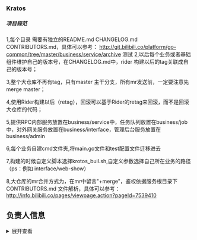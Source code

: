### Kratos

##### 项目规范
1,每个目录 需要有独立的README.md  CHANGELOG.md CONTRIBUTORS.md，具体可以参考：
http://git.bilibili.co/platform/go-common/tree/master/business/service/archive
测试
2,以后每个业务或者基础组件维护自己的版本号，在CHANGELOG.md中，rider 构建以后的tag关联成自己的版本号；

3,整个大仓库不再有tag，只有master 主干分支，所有mr发送前，一定要注意先merge master；

4,使用Rider构建以后（retag），回滚可以基于Rider的retag来回滚，而不是回滚大仓库的代码；

5,提供RPC内部服务放置在business/service中，任务队列放置在business/job中，对外网关服务放置在business/interface，管理后台服务放置在business/admin

6,每个业务自建cmd文件夹,将main.go文件和test配置文件迁移进去

7,构建的时候自定义脚本选择krotos_buil.sh,自定义参数选择自己所在业务的路径 （ps：例如 interface/web-show）

8,大仓库的mr合并方式为，在mr中留言"+merge"，鉴权依据服务根目录下 CONTRIBUTORS.md 文件解析，具体可以参考：
http://info.bilibili.co/pages/viewpage.action?pageId=7539410

## 负责人信息
<details>
<summary>展开查看</summary>
<pre><code>.
├── Owner: maojian,haoguanwei
├── app
│   ├── Owner: maojian,haoguanwei,linmiao
│   ├── admin
│   │   ├── ep
│   │   │   ├── merlin
│   │   │   │   └── Owner: maojian,yuanmin,fengyifeng,xuneng
│   │   │   └── saga
│   │   │       └── Owner: tangyongqiang
│   │   ├── main
│   │   │   ├── activity
│   │   │   │   └── Owner: liweijia,zhapuyu,renwei
│   │   │   ├── answer
│   │   │   │   └── Owner: zhaogangtao
│   │   │   ├── apm
│   │   │   │   └── Owner: haoguanwei,lintanghui
│   │   │   ├── app
│   │   │   │   └── Owner: haoguanwei,peiyifei
│   │   │   ├── appstatic
│   │   │   │   └── Owner: liweijia,renwei
│   │   │   ├── bfs-apm
│   │   │   │   └── Owner: wangweizhen
│   │   │   ├── block
│   │   │   │   └── Owner: zhaogangtao
│   │   │   ├── cache
│   │   │   │   └── Owner: lintanghui
│   │   │   ├── config
│   │   │   │   └── Owner: haoguanwei,lintanghui
│   │   │   ├── coupon
│   │   │   │   └── Owner: yubaihai,zhaogangtao
│   │   │   ├── creative
│   │   │   │   └── Owner: shencen,wangzhe01
│   │   │   ├── credit
│   │   │   │   └── Owner: zhaogangtao
│   │   │   ├── dm
│   │   │   │   └── Owner: liangkai,renwei
│   │   │   ├── esports
│   │   │   │   └── Owner: liweijia,renwei
│   │   │   ├── filter
│   │   │   │   └── Owner: zhaogangtao,muyang
│   │   │   ├── growup
│   │   │   │   └── Owner: gaopeng
│   │   │   ├── laser
│   │   │   │   └── Owner: haoguanwei,shencen,wangzhe01
│   │   │   ├── manager
│   │   │   │   └── Owner: liweijia,zhapuyu,renwei
│   │   │   ├── member
│   │   │   │   └── Owner: linmiao,haoguanwei,zhoujiahui,zhoujixiang,chenjianrong
│   │   │   ├── point
│   │   │   │   └── Owner: yubaihai,zhaogangtao
│   │   │   ├── push
│   │   │   │   └── Owner: liweijia,zhapuyu,renwei
│   │   │   ├── relation
│   │   │   │   └── Owner: linmiao,zhoujiahui
│   │   │   ├── reply
│   │   │   │   └── Owner: chenzhihui,lujinhui
│   │   │   ├── search
│   │   │   │   └── Owner: liweijia,zhapuyu,renwei,guanhuaxin
│   │   │   ├── sms
│   │   │   │   └── Owner: renwei,zhapuyu
│   │   │   ├── spy
│   │   │   │   └── Owner: zhaogangtao
│   │   │   ├── tag
│   │   │   │   └── Owner: renwei,renyashun
│   │   │   ├── tv
│   │   │   │   └── Owner: liweijia,renwei
│   │   │   ├── up
│   │   │   │   └── Owner: shencen,wangzhe01
│   │   │   ├── upload
│   │   │   │   └── Owner: haoguanwei,zhapuyu
│   │   │   ├── usersuit
│   │   │   │   └── Owner: zhaogangtao
│   │   │   ├── videoup
│   │   │   │   └── Owner: shencen,wangzhe01
│   │   │   ├── videoup-task
│   │   │   │   └── Owner: shencen,wangzhe01
│   │   │   ├── vip
│   │   │   │   └── Owner: zhaogangtao
│   │   │   └── workflow
│   │   │       └── Owner: haoguanwei,zhapuyu,zhuangzhewei,zhoushuguang
│   │   └── openplatform
│   │       └── sug
│   │           └── Owner: changxuanran,xucheng
│   ├── common
│   │   └── openplatform
│   │       └── Owner: liuzhan,huangshancheng
│   ├── interface
│   │   ├── live
│   │   │   ├── Owner: liuzhen
│   │   │   └── push-live
│   │   │       └── Owner: kuangxibin
│   │   └── main
│   │       ├── account
│   │       │   └── Owner: wanghuan01,zhoujiahui,zhaogangtao,chenjianrong,zhoujixiang
│   │       ├── activity
│   │       │   └── Owner: liweijia
│   │       ├── answer
│   │       │   └── Owner: zhaogangtao
│   │       ├── app-channel
│   │       │   └── Owner: peiyifei
│   │       ├── app-feed
│   │       │   └── Owner: peiyifei
│   │       ├── app-interface
│   │       │   └── Owner: peiyifei
│   │       ├── app-player
│   │       │   └── Owner: peiyifei
│   │       ├── app-resource
│   │       │   └── Owner: peiyifei
│   │       ├── app-show
│   │       │   └── Owner: peiyifei
│   │       ├── app-tag
│   │       │   └── Owner: peiyifei
│   │       ├── app-view
│   │       │   └── Owner: peiyifei
│   │       ├── app-wall
│   │       │   └── Owner: peiyifei
│   │       ├── article
│   │       │   └── Owner: changxuanran,lijiadong,qiuliang
│   │       ├── broadcast
│   │       │   └── Owner: chenzhihui,caoguoliang,guhao
│   │       ├── captcha
│   │       │   └── Owner: chenzhihui
│   │       ├── creative
│   │       │   └── Owner: shencen,wangzhe01
│   │       ├── credit
│   │       │   └── Owner: zhaogangtao
│   │       ├── dm
│   │       │   └── Owner: liangkai,renwei
│   │       ├── dm2
│   │       │   └── Owner: liangkai,renwei
│   │       ├── esports
│   │       │   └── Owner: liweijia,zhapuyu
│   │       ├── favorite
│   │       │   └── Owner: chenzhihui,lujinhui
│   │       ├── feedback
│   │       │   └── Owner: peiyifei
│   │       ├── growup
│   │       │   └── Owner: gaopeng
│   │       ├── history
│   │       │   └── Owner: renwei,wangxu01
│   │       ├── kvo
│   │       │   └── Owner: liweijia,zhapuyu
│   │       ├── laser
│   │       │   └── Owner: haoguanwei,shencen
│   │       ├── player
│   │       │   └── Owner: liweijia,zhapuyu
│   │       ├── playlist
│   │       │   └── Owner: liweijia
│   │       ├── push
│   │       │   └── Owner: renwei,zhapuyu
│   │       ├── push-archive
│   │       │   └── Owner: zhapuyu,shencen,renwei,liweijia,wangzhe01
│   │       ├── reply
│   │       │   └── Owner: lujinhui,chenzhihui,caoguoliang
│   │       ├── report-click
│   │       │   └── Owner: zhangshengchao,chenzhihui,renyashun
│   │       ├── shorturl
│   │       │   └── Owner: peiyifei,zhapuyu
│   │       ├── space
│   │       │   └── Owner: liweijia,zhapuyu
│   │       ├── spread
│   │       │   └── Owner: zhapuyu,renwei
│   │       ├── tag
│   │       │   └── Owner: renwei,renyashun
│   │       ├── tv
│   │       │   └── Owner: renwei,liweijia
│   │       ├── upload
│   │       │   └── Owner: peiyifei,zhapuyu
│   │       ├── videoup
│   │       │   └── Owner: shencen,wangzhe01
│   │       ├── web
│   │       │   └── Owner: liweijia,zhapuyu
│   │       ├── web-feed
│   │       │   └── Owner: zhapuyu,liweijia,renwei
│   │       ├── web-goblin
│   │       │   └── Owner: liweijia,renwei
│   │       └── web-show
│   │           └── Owner: liweijia
│   ├── job
│   │   ├── live
│   │   │   ├── Owner: liuzhen
│   │   │   └── wallet
│   │   │       └── Owner: lixiang,zhouzhichao
│   │   ├── main
│   │   │   ├── account-notify
│   │   │   │   └── Owner: wanghuan01
│   │   │   ├── account-summary
│   │   │   │   └── Owner: zhoujiahui
│   │   │   ├── activity
│   │   │   │   └── Owner: liweijia
│   │   │   ├── answer
│   │   │   │   └── Owner: zhaogangtao
│   │   │   ├── app
│   │   │   │   └── Owner: peiyifei
│   │   │   ├── app-wall
│   │   │   │   └── Owner: peiyifei,renwei,haoguanwei
│   │   │   ├── archive
│   │   │   │   └── Owner: peiyifei
│   │   │   ├── archive-kisjd
│   │   │   │   └── Owner: peiyifei
│   │   │   ├── article
│   │   │   │   └── Owner: qiuliang,changxuanran,lijiadong
│   │   │   ├── block
│   │   │   │   └── Owner: zhaogangtao
│   │   │   ├── broadcast
│   │   │   │   └── Owner: chenzhihui,caoguoliang,guhao
│   │   │   ├── click
│   │   │   │   └── Owner: peiyifei
│   │   │   ├── coin
│   │   │   │   └── Owner: lintanghui,linmiao,zhapuyu
│   │   │   ├── coupon
│   │   │   │   └── Owner: zhaogangtao,yubaihai
│   │   │   ├── creative
│   │   │   │   └── Owner: shencen,wangzhe01
│   │   │   ├── credit
│   │   │   │   └── Owner: zhaogangtao
│   │   │   ├── credit-timer
│   │   │   │   └── Owner: zhaogangtao
│   │   │   ├── dm
│   │   │   │   └── Owner: liangkai,renwei
│   │   │   ├── dm2
│   │   │   │   └── Owner: liangkai,renwei
│   │   │   ├── favorite
│   │   │   │   └── Owner: lujinhui,chenzhihui
│   │   │   ├── feed
│   │   │   │   └── Owner: liweijia,zhapuyu,renwei
│   │   │   ├── figure
│   │   │   │   └── Owner: zhaogangtao
│   │   │   ├── figure-timer
│   │   │   │   └── Owner: zhaogangtao
│   │   │   ├── growup
│   │   │   │   └── Owner: gaopeng
│   │   │   ├── history
│   │   │   │   └── Owner: renwei,wangxu01
│   │   │   ├── identify
│   │   │   │   └── Owner: linmiao,wanghuan01
│   │   │   ├── member
│   │   │   │   └── Owner: chenjianrong,zhoujiahui,linmiao,zhoujixiang
│   │   │   ├── passport
│   │   │   │   └── Owner: wanghuan01
│   │   │   ├── passport-auth
│   │   │   │   └── Owner: wanghuan01
│   │   │   ├── passport-encrypt
│   │   │   │   └── Owner: linmiao
│   │   │   ├── passport-game-cloud
│   │   │   │   └── Owner: wanghuan01
│   │   │   ├── passport-game-data
│   │   │   │   └── Owner: wanghuan01
│   │   │   ├── passport-game-local
│   │   │   │   └── Owner: wanghuan01
│   │   │   ├── playlist
│   │   │   │   └── Owner: liweijia
│   │   │   ├── point
│   │   │   │   └── Owner: yubaihai,zhaogangtao
│   │   │   ├── push
│   │   │   │   └── Owner: liweijia,zhapuyu,renwei
│   │   │   ├── relation
│   │   │   │   └── Owner: linmiao,zhoujiahui
│   │   │   ├── reply
│   │   │   │   └── Owner: chenzhihui,lujinhui,caoguoliang
│   │   │   ├── search
│   │   │   │   └── Owner: liweijia,zhapuyu,renwei,guanhuaxin
│   │   │   ├── sms
│   │   │   │   └── Owner: renwei,zhapuyu
│   │   │   ├── spy
│   │   │   │   └── Owner: zhaogangtao
│   │   │   ├── stat
│   │   │   │   └── Owner: peiyifei
│   │   │   ├── tag
│   │   │   │   └── Owner: renwei,renyashun
│   │   │   ├── tv
│   │   │   │   └── Owner: renwei,liweijia
│   │   │   ├── upload
│   │   │   │   └── Owner: zhapuyu,renwei,zhuangzhewei
│   │   │   ├── usersuit
│   │   │   │   └── Owner: zhaogangtao
│   │   │   ├── videoup
│   │   │   │   └── Owner: shencen,wangzhe01
│   │   │   ├── videoup-report
│   │   │   │   └── Owner: shencen,wangzhe01
│   │   │   ├── vip
│   │   │   │   └── Owner: zhaogangtao
│   │   │   ├── web-goblin
│   │   │   │   └── Owner: liweijia,renwei
│   │   │   └── workflow
│   │   │       └── Owner: haoguanwei,zhapuyu
│   │   └── openplatform
│   │       └── open-market
│   │           └── Owner: changxuanran,liuyan02,qiuliang
│   ├── service
│   │   ├── ep
│   │   │   └── saga-agent
│   │   │       └── Owner: muyang,tangyongqiang,fangrongchang
│   │   ├── live
│   │   │   ├── Owner: liuzhen
│   │   │   ├── userexp
│   │   │   │   └── Owner: kuangxibing
│   │   │   └── wallet
│   │   │       └── Owner: lixiang,zhouzhichao
│   │   ├── main
│   │   │   ├── account
│   │   │   │   └── Owner: wanghuan01,zhoujiahui
│   │   │   ├── antispam
│   │   │   │   └── Owner: chenzhihui,lujinhui
│   │   │   ├── archive
│   │   │   │   └── Owner: haoguanwei,peiyifei
│   │   │   ├── assist
│   │   │   │   └── Owner: shencen,wangzhe01
│   │   │   ├── block
│   │   │   │   └── Owner: zhaogangtao
│   │   │   ├── bns
│   │   │   │   └── Owner: haoguawnei weicheng
│   │   │   ├── broadcast
│   │   │   │   └── Owner: chenzhihui,caoguoliang,guhao
│   │   │   ├── canal
│   │   │   │   └── Owner: haoguanwei
│   │   │   ├── coin
│   │   │   │   └── Owner: lintanghui,linmiao,zhapuyu
│   │   │   ├── config
│   │   │   │   └── Owner: maojian
│   │   │   ├── coupon
│   │   │   │   └── Owner: zhaogangtao,yubaihai
│   │   │   ├── dapper
│   │   │   │   └── Owner: maojian,haoguanwei
│   │   │   ├── databus
│   │   │   │   └── Owner: haoguanwei
│   │   │   ├── discovery
│   │   │   │   └── Owner: haoguanwei,lintanghui
│   │   │   ├── dynamic
│   │   │   │   └── Owner: liweijia,zhapuyu
│   │   │   ├── favorite
│   │   │   │   └── Owner: chenzhihui,lujinhui
│   │   │   ├── feed
│   │   │   │   └── Owner: renwei,zhapuyu
│   │   │   ├── figure
│   │   │   │   └── Owner: zhaogangtao
│   │   │   ├── filter
│   │   │   │   └── Owner: zhaogangtao,muyang
│   │   │   ├── identify
│   │   │   │   └── Owner: wanghuan01
│   │   │   ├── identify-game
│   │   │   │   └── Owner: wanghuan01
│   │   │   ├── location
│   │   │   │   └── Owner: peiyifei,haoguanwei
│   │   │   ├── member
│   │   │   │   └── Owner: zhaogangtao,wanghuan01,zhoujiahui,chenjianrong,zhoujixiang
│   │   │   ├── msm
│   │   │   │   └── Owner: maojian
│   │   │   ├── notify
│   │   │   │   └── Owner: haoguanwei,lintanghui
│   │   │   ├── passport
│   │   │   │   └── Owner: wanghuan01
│   │   │   ├── passport-auth
│   │   │   │   └── Owner: wanghuan01
│   │   │   ├── passport-game
│   │   │   │   └── Owner: wanghuan01
│   │   │   ├── point
│   │   │   │   └── Owner: yubaihai,zhaogangtao
│   │   │   ├── push
│   │   │   │   └── Owner: renwei,zhapuyu
│   │   │   ├── push-strategy
│   │   │   │   └── Owner: renwei,zhapuyu
│   │   │   ├── relation
│   │   │   │   └── Owner: linmiao,zhoujiahui
│   │   │   ├── resource
│   │   │   │   └── Owner: haoguanwei,peiyifei
│   │   │   ├── search
│   │   │   │   └── Owner: liweijia,zhapuyu,renwei,guanhuaxin
│   │   │   ├── secure
│   │   │   │   └── Owner: zhaogangtao,lintanghui
│   │   │   ├── seq-server
│   │   │   │   └── Owner: peiyifei
│   │   │   ├── share
│   │   │   │   └── Owner: peiyifei,haoguanwei
│   │   │   ├── sms
│   │   │   │   └── Owner: renwei,zhapuyu
│   │   │   ├── spy
│   │   │   │   └── Owner: zhaogangtao
│   │   │   ├── tag
│   │   │   │   └── Owner: renwei,renyashun
│   │   │   ├── thumbup
│   │   │   │   └── Owner: liweijia,zhapuyu,renwei
│   │   │   ├── up
│   │   │   │   └── Owner: shencen,wangzhe01
│   │   │   ├── upcredit
│   │   │   │   └── Owner: shencen,wangzhe01
│   │   │   ├── usersuit
│   │   │   │   └── Owner: zhaogangtao
│   │   │   ├── videoup
│   │   │   │   └── Owner: shencen,wangzhe01
│   │   │   ├── vip
│   │   │   │   └── Owner: lintanghui,zhaogangtao
│   │   │   └── workflow
│   │   │       └── Owner: haoguanwei,zhapuyu,zhoushuguang
│   │   └── openplatform
│   │       ├── abtest
│   │       │   └── Owner: lijiadong,qiuliang
│   │       ├── anti-fraud
│   │       │   └── Owner: wanglitao,wangminda,jiayanxiang
│   │       ├── ticket-item
│   │       │   └── Owner: yangyucheng
│   │       └── ticket-sales
│   │           └── Owner: liuzhan,yangyucheng
│   └── tool
│       ├── cache
│       │   └── Owner: zhapuyu
│       ├── ci
│       │   └── Owner: tangyongqiang
│       ├── creater
│       │   └── Owner: chenjianrong
│       ├── gdoc
│       │   └── Owner: lintanghui
│       ├── saga
│       │   └── Owner: muyang,tangyongqiang
│       └── warden
│           └── Owner: weicheng
└── library
    ├── cache
    │   ├── memcache
    │   │   └── Owner: maojian
    │   └── redis
    │       └── Owner: maojian
    ├── container
    │   └── pool
    │       └── Owner: zhapuyu
    ├── database
    │   ├── elastic
    │   │   └── Owner: haoguanwei,renwei,zhapuyu
    │   └── sql
    │       └── Owner: 
    ├── ecode
    │   ├── Owner: all
    │   └── tip
    │       └── Owner: all
    ├── exp
    │   └── feature
    │       └── Owner: zhoujiahui
    ├── log
    │   └── Owner: maojian
    ├── naming
    │   └── discovery
    │       └── Owner: lintanghui,caoguoliang
    ├── net
    │   ├── http
    │   │   ├── Owner: maojian
    │   │   └── blademaster
    │   │       ├── Owner: 
    │   │       ├── middleware
    │   │       │   ├── Owner: 
    │   │       │   ├── antispam
    │   │       │   │   └── Owner: 
    │   │       │   ├── auth
    │   │       │   │   └── Owner: maojian,zhoujiahui
    │   │       │   ├── cache
    │   │       │   │   └── Owner: 
    │   │       │   ├── identify
    │   │       │   │   └── Owner: 
    │   │       │   ├── limit
    │   │       │   │   └── aqm
    │   │       │   │       └── Owner: 
    │   │       │   ├── proxy
    │   │       │   │   └── Owner: 
    │   │       │   ├── rate
    │   │       │   │   └── Owner: 
    │   │       │   ├── supervisor
    │   │       │   │   └── Owner: 
    │   │       │   ├── tag
    │   │       │   │   └── Owner: maojian
    │   │       │   └── verify
    │   │       │       └── Owner: maojian,zhoujiahui
    │   │       └── render
    │   │           └── Owner: 
    │   ├── metadata
    │   │   └── Owner: 
    │   ├── netutil
    │   │   └── breaker
    │   │       └── Owner: 
    │   ├── rpc
    │   │   └── warden
    │   │       ├── Owner: maojian,caoguoliang
    │   │       ├── balancer
    │   │       │   └── wrr
    │   │       │       └── Owner: caoguoliang
    │   │       └── resolver
    │   │           └── Owner: caoguoliang
    │   └── trace
    │       └── Owner: maojian
    ├── rate
    │   └── limit
    │       └── bench
    │           └── stress
    │               └── Owner: lintanghui
    ├── stat
    │   └── sys
    │       └── cpu
    │           └── Owner: caoguoliang
    └── sync
        └── errgroup
            └── Owner: 
</code></pre>
</details>
